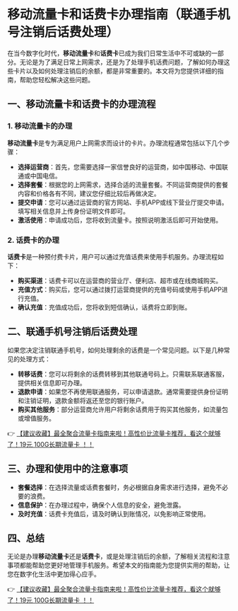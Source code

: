 # 移动流量卡和话费卡办理指南（联通手机号注销后话费处理）

在当今数字化时代，**移动流量卡**和**话费卡**已成为我们日常生活中不可或缺的一部分。无论是为了满足日常上网需求，还是为了处理手机话费问题，了解如何办理这些卡片以及如何处理注销后的余额，都是非常重要的。本文将为您提供详细的指南，帮助您轻松解决这些问题。

## 一、移动流量卡和话费卡的办理流程

### 1. 移动流量卡的办理
**移动流量卡**是专为满足用户上网需求而设计的卡片。办理流程通常包括以下几个步骤：

- **选择运营商**：首先，您需要选择一家信誉良好的运营商，如中国移动、中国联通或中国电信。
- **选择套餐**：根据您的上网需求，选择合适的流量套餐。不同运营商提供的套餐内容和价格各有不同，建议您仔细比较后再做决定。
- **提交申请**：您可以通过运营商的官方网站、手机APP或线下营业厅提交申请。填写相关信息并上传身份证明文件即可。
- **激活使用**：申请成功后，您将收到流量卡。按照说明激活后即可开始使用。

### 2. 话费卡的办理
**话费卡**是一种预付费卡片，用户可以通过充值话费来使用手机服务。办理流程如下：

- **购买渠道**：话费卡可以在运营商的营业厅、便利店、超市或在线商城购买。
- **充值方式**：购买后，您可以通过拨打运营商提供的充值号码或使用手机APP进行充值。
- **确认充值**：充值成功后，您将收到短信确认，话费将立即到账。

## 二、联通手机号注销后话费处理

如果您决定注销联通手机号，如何处理剩余的话费是一个常见问题。以下是几种常见的处理方式：

- **转移话费**：您可以将剩余的话费转移到其他联通号码上。只需联系联通客服，提供相关信息即可办理。
- **退款申请**：如果您不再使用联通服务，可以申请退款。通常需要提供身份证明和注销证明，退款金额将返还至您的银行账户。
- **购买其他服务**：部分运营商允许用户将剩余话费用于购买其他服务，如流量包或增值服务。

👉 [【建议收藏】最全聚合流量卡指南来啦！高性价比流量卡推荐，看这个就够了！19元 100G长期流量卡 ！！](https://bit.ly/Liuliangka)

## 三、办理和使用中的注意事项

- **套餐选择**：在选择流量或话费套餐时，务必根据自身需求进行选择，避免不必要的浪费。
- **信息保护**：在办理过程中，确保个人信息的安全，避免泄露。
- **及时充值**：话费卡充值后，请及时确认到账情况，以免影响正常使用。

## 四、总结

无论是办理**移动流量卡**还是**话费卡**，或是处理注销后的余额，了解相关流程和注意事项都能帮助您更好地管理手机服务。希望本文的指南能为您提供实用的帮助，让您在数字化生活中更加得心应手。

👉 [【建议收藏】最全聚合流量卡指南来啦！高性价比流量卡推荐，看这个就够了！19元 100G长期流量卡 ！！](https://bit.ly/Liuliangka)
